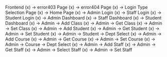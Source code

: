 Frontend
(x) -> error403 Page
(x) -> error404 Page
(x) -> Login Type Selection Page
(x) -> Home Page
(x) -> Admin Login
(x) -> Staff Login
(x) -> Student Login
(x) -> Admin Dashboard
(x) -> Staff Dashboard
(x) -> Student Dashboard
(x) -> Admin -> Add Class
(x) -> Admin -> Get Class
(x) -> Admin -> Set Class
(x) -> Admin -> Add Student
(x) -> Admin -> Get Student
(x) -> Admin -> Set Student
(x) -> Admin -> Student -> Dept Select
(x) -> Admin -> Add Course
(x) -> Admin -> Get Course
(x) -> Admin -> Set Course
(x) -> Admin -> Course -> Dept Select
(x) -> Admin -> Add Staff
(x) -> Admin -> Get Staff
(x) -> Admin -> Select Staff
(x) -> Admin -> Set Staff